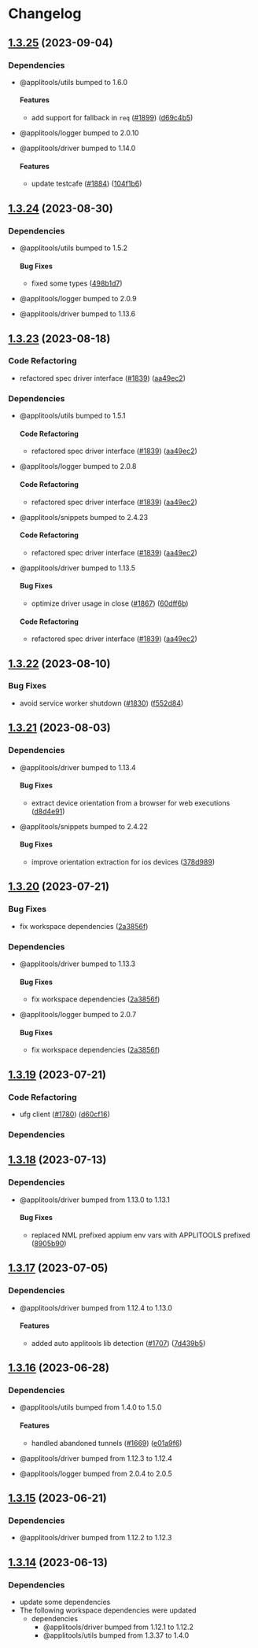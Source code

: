 # Changelog

## [1.3.25](https://github.com/applitools/eyes.sdk.javascript1/compare/js/spec-driver-playwright@1.3.24...js/spec-driver-playwright@1.3.25) (2023-09-04)


### Dependencies

* @applitools/utils bumped to 1.6.0
  #### Features

  * add support for fallback in `req` ([#1899](https://github.com/applitools/eyes.sdk.javascript1/issues/1899)) ([d69c4b5](https://github.com/applitools/eyes.sdk.javascript1/commit/d69c4b5830370c471dfc25b6e2caddca8b458df9))
* @applitools/logger bumped to 2.0.10

* @applitools/driver bumped to 1.14.0
  #### Features

  * update testcafe ([#1884](https://github.com/applitools/eyes.sdk.javascript1/issues/1884)) ([104f1b6](https://github.com/applitools/eyes.sdk.javascript1/commit/104f1b6cc0d4f107ba46404383de2fa11fe99dcf))




## [1.3.24](https://github.com/applitools/eyes.sdk.javascript1/compare/js/spec-driver-playwright@1.3.23...js/spec-driver-playwright@1.3.24) (2023-08-30)


### Dependencies

* @applitools/utils bumped to 1.5.2
  #### Bug Fixes

  * fixed some types ([498b1d7](https://github.com/applitools/eyes.sdk.javascript1/commit/498b1d7c547df04773b64b66ee39cccb402c093e))
* @applitools/logger bumped to 2.0.9

* @applitools/driver bumped to 1.13.6


## [1.3.23](https://github.com/applitools/eyes.sdk.javascript1/compare/js/spec-driver-playwright@1.3.22...js/spec-driver-playwright@1.3.23) (2023-08-18)


### Code Refactoring

* refactored spec driver interface ([#1839](https://github.com/applitools/eyes.sdk.javascript1/issues/1839)) ([aa49ec2](https://github.com/applitools/eyes.sdk.javascript1/commit/aa49ec2a7d14b8529acc3a8a4c2baecfa113d98a))


### Dependencies

* @applitools/utils bumped to 1.5.1
  #### Code Refactoring

  * refactored spec driver interface ([#1839](https://github.com/applitools/eyes.sdk.javascript1/issues/1839)) ([aa49ec2](https://github.com/applitools/eyes.sdk.javascript1/commit/aa49ec2a7d14b8529acc3a8a4c2baecfa113d98a))
* @applitools/logger bumped to 2.0.8
  #### Code Refactoring

  * refactored spec driver interface ([#1839](https://github.com/applitools/eyes.sdk.javascript1/issues/1839)) ([aa49ec2](https://github.com/applitools/eyes.sdk.javascript1/commit/aa49ec2a7d14b8529acc3a8a4c2baecfa113d98a))



* @applitools/snippets bumped to 2.4.23
  #### Code Refactoring

  * refactored spec driver interface ([#1839](https://github.com/applitools/eyes.sdk.javascript1/issues/1839)) ([aa49ec2](https://github.com/applitools/eyes.sdk.javascript1/commit/aa49ec2a7d14b8529acc3a8a4c2baecfa113d98a))
* @applitools/driver bumped to 1.13.5
  #### Bug Fixes

  * optimize driver usage in close ([#1867](https://github.com/applitools/eyes.sdk.javascript1/issues/1867)) ([60dff6b](https://github.com/applitools/eyes.sdk.javascript1/commit/60dff6b160e69d3893c91a1125d668fa18b43072))


  #### Code Refactoring

  * refactored spec driver interface ([#1839](https://github.com/applitools/eyes.sdk.javascript1/issues/1839)) ([aa49ec2](https://github.com/applitools/eyes.sdk.javascript1/commit/aa49ec2a7d14b8529acc3a8a4c2baecfa113d98a))




## [1.3.22](https://github.com/applitools/eyes.sdk.javascript1/compare/js/spec-driver-playwright@1.3.21...js/spec-driver-playwright@1.3.22) (2023-08-10)


### Bug Fixes

* avoid service worker shutdown ([#1830](https://github.com/applitools/eyes.sdk.javascript1/issues/1830)) ([f552d84](https://github.com/applitools/eyes.sdk.javascript1/commit/f552d8425778f300cad31c0297a04f3f282f34e0))

## [1.3.21](https://github.com/applitools/eyes.sdk.javascript1/compare/js/spec-driver-playwright@1.3.20...js/spec-driver-playwright@1.3.21) (2023-08-03)


### Dependencies

* @applitools/driver bumped to 1.13.4
  #### Bug Fixes

  * extract device orientation from a browser for web executions ([d8d4e91](https://github.com/applitools/eyes.sdk.javascript1/commit/d8d4e919965fb9105915e762c397ec2cc57a8a71))



* @applitools/snippets bumped to 2.4.22
  #### Bug Fixes

  * improve orientation extraction for ios devices ([378d989](https://github.com/applitools/eyes.sdk.javascript1/commit/378d9894e4fbc7247087ccb8c46266dc4737e2e5))

## [1.3.20](https://github.com/applitools/eyes.sdk.javascript1/compare/js/spec-driver-playwright@1.3.19...js/spec-driver-playwright@1.3.20) (2023-07-21)


### Bug Fixes

* fix workspace dependencies ([2a3856f](https://github.com/applitools/eyes.sdk.javascript1/commit/2a3856f3ce3bcf1407f59c676653b6f218556760))


### Dependencies

* @applitools/driver bumped to 1.13.3
  #### Bug Fixes

  * fix workspace dependencies ([2a3856f](https://github.com/applitools/eyes.sdk.javascript1/commit/2a3856f3ce3bcf1407f59c676653b6f218556760))



* @applitools/logger bumped to 2.0.7
  #### Bug Fixes

  * fix workspace dependencies ([2a3856f](https://github.com/applitools/eyes.sdk.javascript1/commit/2a3856f3ce3bcf1407f59c676653b6f218556760))

## [1.3.19](https://github.com/applitools/eyes.sdk.javascript1/compare/js/spec-driver-playwright@1.3.18...js/spec-driver-playwright@1.3.19) (2023-07-21)


### Code Refactoring

* ufg client ([#1780](https://github.com/applitools/eyes.sdk.javascript1/issues/1780)) ([d60cf16](https://github.com/applitools/eyes.sdk.javascript1/commit/d60cf1616741a96b152a1548760bb98116e5c3f9))


### Dependencies



## [1.3.18](https://github.com/applitools/eyes.sdk.javascript1/compare/js/spec-driver-playwright@1.3.17...js/spec-driver-playwright@1.3.18) (2023-07-13)


### Dependencies

* @applitools/driver bumped from 1.13.0 to 1.13.1
  #### Bug Fixes

  * replaced NML prefixed appium env vars with APPLITOOLS prefixed ([8905b90](https://github.com/applitools/eyes.sdk.javascript1/commit/8905b90e7c4ec6e310f6e52c03bbcc7acf1ff2ab))

## [1.3.17](https://github.com/applitools/eyes.sdk.javascript1/compare/js/spec-driver-playwright@1.3.16...js/spec-driver-playwright@1.3.17) (2023-07-05)


### Dependencies

* @applitools/driver bumped from 1.12.4 to 1.13.0
  #### Features

  * added auto applitools lib detection ([#1707](https://github.com/applitools/eyes.sdk.javascript1/issues/1707)) ([7d439b5](https://github.com/applitools/eyes.sdk.javascript1/commit/7d439b52af55f3b0596c9d35d6ba85c717448023))

## [1.3.16](https://github.com/applitools/eyes.sdk.javascript1/compare/js/spec-driver-playwright@1.3.15...js/spec-driver-playwright@1.3.16) (2023-06-28)


### Dependencies

* @applitools/utils bumped from 1.4.0 to 1.5.0
  #### Features

  * handled abandoned tunnels ([#1669](https://github.com/applitools/eyes.sdk.javascript1/issues/1669)) ([e01a9f6](https://github.com/applitools/eyes.sdk.javascript1/commit/e01a9f6f7543fc5e6bd842acf6ee8de8cfb49998))
* @applitools/driver bumped from 1.12.3 to 1.12.4

* @applitools/logger bumped from 2.0.4 to 2.0.5


## [1.3.15](https://github.com/applitools/eyes.sdk.javascript1/compare/js/spec-driver-playwright@1.3.14...js/spec-driver-playwright@1.3.15) (2023-06-21)


### Dependencies

* @applitools/driver bumped from 1.12.2 to 1.12.3


## [1.3.14](https://github.com/applitools/eyes.sdk.javascript1/compare/js/spec-driver-playwright-v1.3.13...js/spec-driver-playwright@1.3.14) (2023-06-13)


### Dependencies

* update some dependencies
* The following workspace dependencies were updated
  * dependencies
    * @applitools/driver bumped from 1.12.1 to 1.12.2
    * @applitools/utils bumped from 1.3.37 to 1.4.0
